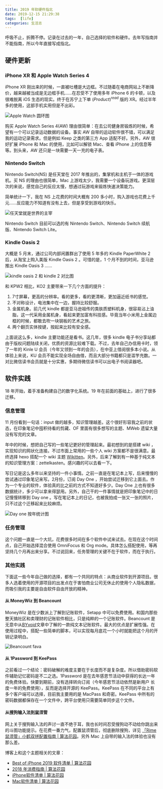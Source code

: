 ```yaml
---
title: 2019 年软硬件指北
date: 2019-12-15 21:29:38
tags:  [life]
categories: 生活志
---
```


呼吸不止，折腾不停。记录在过去的一年，自己选择的软件和硬件。去年写指南并不能指南，所以今年直接写成指北。

## 硬件更新

### iPhone XR 和 Apple Watch Series 4

iPhone XR 刚出来的时候，一直被吐槽是大边框。不过随着在电商网站上不断降价，越来越被当成是无边框手机……在忍受不了使用多年 iPhone 6 的卡顿，以及很难脱离 iOS 生态的现实。终于在苏宁上下单 $(Product)^{read}$ 版的 XR。经过半年多的使用，这部手机实用但是不出彩。

![Apple Watch 圆环图](file/15764169455007.jpg)

购买 Apple Watch Series 4(AW) 理由很简单：在去公司健身房锻炼的时候，希望有一个可以记录运动数据的设备。事实 AW 自带的运动软件很不错，可以满足我的运动记录需求。但是例如 Keep 之类的第三方 App 适配不好。另外，AW 很好扩展 iPhone 和 Mac 的使用，比如可以解锁 Mac、查看 iPhone 上的信息等等。到头来，AW 还只是一块需要一天一充的电子表。

### Nintendo Switch

Nintendo Switch(NS) 是任天堂在 2017 年推出的，集掌机和主机于一体的游戏机。买 NS 的理由也很简单，Mac 上游戏太少，我需要一个设备玩游戏。更深层次的来说，感觉自己的反应太慢，想通过玩游戏来锻炼快速决策能力。

简单统计一下，我在 NS 上花费的时间大概有 200 多小时，购入游戏也花费上千元……反应能力不知道有没有上去，但是享受到游戏的快乐。

![任天堂就是世界的主宰](file/15764170682610.jpg)

Nintendo Switch 目前可以选的有 Nintendo Switch、Nintendo Switch 续航版、Nintendo Switch Lite。

### Kindle Oasis 2

大概是 5 月末，通过公司内部闲置群出了使用 5 年多的 Kindle PaperWhite 2 后，从淘宝上购入美版 Kindle Oasis 2 。可惜的是，1 个月不到的时间，亚马逊推出 Kindle Oasis 3 ……

![kindle oasis 2 和 kindle 2 对比图](file/%E2%80%9CWechatIMG260%E2%80%9D%E7%9A%84%E5%89%AF%E6%9C%AC%202.jpg)

和 KPW2 相比，KO2 主要带来一下几个方面的提升：

1. 7寸屏幕，更高的分辨率。看的更多，看的更清晰，更加逼近纸书的感觉。
2. 不对称设计，电池集中在一边，握持比较舒服。
3. 金属机身。前几代 kindle 都是亚马逊祖传的类肤质塑料机身，很容易沾上油脂，这一代采用金属机身，看起来更加富有科技感。毕竟当年小米用上金属边框的时候，都敢去吹一块钢板的艺术之旅。
4. 两个翻页实体按键，按起来比较有安全感。

上面说这么多，kindle 主要功能还是看书。这几年，很多 kindle 电子书分享站都由于版权问题陆续关闭，优质的资源比较难下载。不过，去年自己办信用卡时，领了一年的 Kinle U 会员（今年又领到一年的会员），在中亚上借阅很多本小说。从体验上来说，KU 会员不能实现全场自由借，而且大部分书籍都只是滥竽充数。一对比微信读书会员就是十分实惠，多期待微信读书可以出电子书阅读器吧。

## 软件实践

18 年开始，着手准备构建自己的数字化系统。19 年在前面的基础上，进行了很多迁移。

### 信息管理

11 月份看到一句话：input 做的越多，知识管理越差。这个很好形容我之前的状态，在印象笔记中囤积待看的剪藏、OF 里面有很多想写的主题、MWeb 遗留大量没有写完的文章。

年中的时候，想把自己写的一些笔记更好的管理起来。最初想到的是搭建 wiki ，实现知识的网状化连接。不过市面上常用的一些个人 wiki 方案都不是很满意。最终选择 hexo 搭配一个 wiki 主题 [Wikitten](https://github.com/zthxxx/hexo-theme-Wikitten)。另外，后来了解到有一种基于纯文本的知识管理方案：zettelkasten。感兴趣的可以去看一下。

写日记是这么多年以来坚持的一件小事情。之前一直是在笔记本上写，后来慢慢的尝试通过印象笔记来写。2月份，订阅 Day One ，开始尝试迁移到它上面去。作为一个专业的软件，体验真的比之前的方式不知道好多少。Day One 上也有很多数据统计，多少可以拿来得瑟用。另外，自己干的一件事情就是把印象笔记中的日记慢慢转移到 Day one 。写在笔记本上的日记，也被我拍成一张又一张的照片，只不过这个迁移起来比较麻烦。

![Day one 按年统计图](file/15764175403738.jpg)

### 任务管理

这个问题一直是一个大坑，花费很多时间在多个软件中试来试去。在现在这个时间点，自己开始选择混合使用 OmniFocus 和 Org mode。具体怎么搭配使用，等再坚持几个月再出来分享。不过说回来，任务管理的关键不在于软件，而在于执行。

### 其他实践

下面这一些今年自己做的选择，都有一个共同的特点：从商业软件到开源项目。很多人选着使用的开源项目的出发点在于害怕商业公司无休止的使用个人隐私数据，而吸引我的主要是自由软件自由开放的精神。

#### 从 MoneyWiz 到 Beancount

MoneyWiz 是在少数派上了解到记账软件，Setapp 中可以免费使用。和国内那些整天搞社区和卖理财的记账软件相比，只是纯粹的一个记账软件。Beancount 是无意中从[BYvoid](https://www.byvoid.com/zhs/blog/beyond-the-void)文章中了解的一款纯文本记账软件。最大的优点是扩展性强。在使用过程中，搭配一些简单的脚本，可以实现每月底花一个小时就能把这个月的开销记录明白。

![Beancount fava](file/15764177497946.jpg)

#### 从 1Password 到 KeePass

之前看过一个结论：密码破解的难度主要在于长度而不是复杂度。所以借助密码软件辅助记忆密码是不二之选。1Password 是在去年感恩节活动中获得的长达一年的免费体验。快要到期前，没有选择转向订阅（今年感恩节活动依然是新用户
长度一年的免费使用），反而是选择开源的 KeePass。KeePass 在不同的平台上有多个客户端可以选择，目前我主要用的是 MacPass 和奇密。KeePass 中所有的密码数据都保存在一个文件中，跨平台使用只需要简单同步这个文件。

#### 从搜狗输入法到鼠须管

网上关于搜狗输入法的声讨一直不绝于耳，我也长时间忍受搜狗动不动给你跳出来的斗图功能提示。在花费一番力气，配置鼠须管后，彻底删除搜狗，详见 [「Rime 鼠须管」小鹤双拼配置指南 | 算法花园](https://xiang578.com/post/rime.html)。另外 Mac 上自带的输入法的体验也没有那么差。


博客上和这个主题相关的文章：

- [Best of iPhone 2019 软件清单 | 算法花园](https://xiang578.com/post/best-of-iphone-2019.html)
- [2018 年消费指南 | 算法花园](https://xiang578.com/post/2018-consumer-report.html)
- [iPhone软件清单 | 算法花园](https://xiang578.com/post/iphone5s.html)
- [Mac软件清单 | 算法花园](https://xiang578.com/post/mac-software.html)

